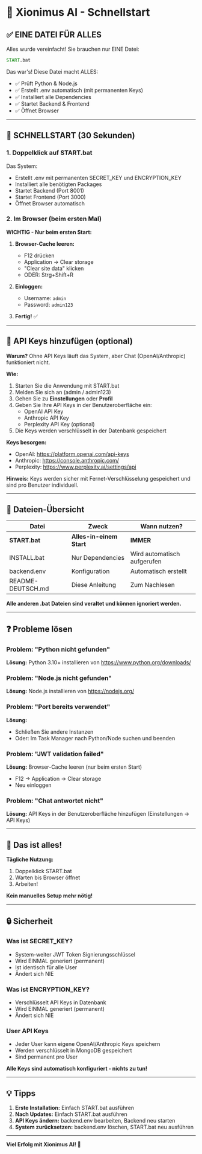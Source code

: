 # 🚀 Xionimus AI - Schnellstart

## ✅ EINE DATEI FÜR ALLES

Alles wurde vereinfacht! Sie brauchen nur EINE Datei:

```cmd
START.bat
```

Das war's! Diese Datei macht ALLES:
- ✅ Prüft Python & Node.js
- ✅ Erstellt .env automatisch (mit permanenten Keys)
- ✅ Installiert alle Dependencies
- ✅ Startet Backend & Frontend
- ✅ Öffnet Browser

---

## 🎯 SCHNELLSTART (30 Sekunden)

### 1. Doppelklick auf START.bat

Das System:
- Erstellt .env mit permanenten SECRET_KEY und ENCRYPTION_KEY
- Installiert alle benötigten Packages
- Startet Backend (Port 8001)
- Startet Frontend (Port 3000)
- Öffnet Browser automatisch

### 2. Im Browser (beim ersten Mal)

**WICHTIG - Nur beim ersten Start:**

1. **Browser-Cache leeren:**
   - F12 drücken
   - Application → Clear storage
   - "Clear site data" klicken
   - ODER: Strg+Shift+R

2. **Einloggen:**
   - Username: `admin`
   - Password: `admin123`

3. **Fertig!** ✅

---

## 🔑 API Keys hinzufügen (optional)

**Warum?** Ohne API Keys läuft das System, aber Chat (OpenAI/Anthropic) funktioniert nicht.

**Wie:**

1. Starten Sie die Anwendung mit START.bat
2. Melden Sie sich an (admin / admin123)
3. Gehen Sie zu **Einstellungen** oder **Profil**
4. Geben Sie Ihre API Keys in der Benutzeroberfläche ein:
   - OpenAI API Key
   - Anthropic API Key
   - Perplexity API Key (optional)
5. Die Keys werden verschlüsselt in der Datenbank gespeichert

**Keys besorgen:**
- OpenAI: https://platform.openai.com/api-keys
- Anthropic: https://console.anthropic.com/
- Perplexity: https://www.perplexity.ai/settings/api

**Hinweis:** Keys werden sicher mit Fernet-Verschlüsselung gespeichert und sind pro Benutzer individuell.

---

## 📁 Dateien-Übersicht

| Datei | Zweck | Wann nutzen? |
|-------|-------|--------------|
| **START.bat** | **Alles-in-einem Start** | **IMMER** |
| INSTALL.bat | Nur Dependencies | Wird automatisch aufgerufen |
| backend\.env | Konfiguration | Automatisch erstellt |
| README-DEUTSCH.md | Diese Anleitung | Zum Nachlesen |

**Alle anderen .bat Dateien sind veraltet und können ignoriert werden.**

---

## ❓ Probleme lösen

### Problem: "Python nicht gefunden"
**Lösung:** Python 3.10+ installieren von https://www.python.org/downloads/

### Problem: "Node.js nicht gefunden"
**Lösung:** Node.js installieren von https://nodejs.org/

### Problem: "Port bereits verwendet"
**Lösung:** 
- Schließen Sie andere Instanzen
- Oder: Im Task Manager nach Python/Node suchen und beenden

### Problem: "JWT validation failed"
**Lösung:** Browser-Cache leeren (nur beim ersten Start)
- F12 → Application → Clear storage
- Neu einloggen

### Problem: "Chat antwortet nicht"
**Lösung:** API Keys in der Benutzeroberfläche hinzufügen (Einstellungen → API Keys)

---

## 🎉 Das ist alles!

**Tägliche Nutzung:**
1. Doppelklick START.bat
2. Warten bis Browser öffnet
3. Arbeiten!

**Kein manuelles Setup mehr nötig!**

---

## 🔒 Sicherheit

### Was ist SECRET_KEY?
- System-weiter JWT Token Signierungsschlüssel
- Wird EINMAL generiert (permanent)
- Ist identisch für alle User
- Ändert sich NIE

### Was ist ENCRYPTION_KEY?
- Verschlüsselt API Keys in Datenbank
- Wird EINMAL generiert (permanent)
- Ändert sich NIE

### User API Keys
- Jeder User kann eigene OpenAI/Anthropic Keys speichern
- Werden verschlüsselt in MongoDB gespeichert
- Sind permanent pro User

**Alle Keys sind automatisch konfiguriert - nichts zu tun!**

---

## 💡 Tipps

1. **Erste Installation:** Einfach START.bat ausführen
2. **Nach Updates:** Einfach START.bat ausführen
3. **API Keys ändern:** backend\.env bearbeiten, Backend neu starten
4. **System zurücksetzen:** backend\.env löschen, START.bat neu ausführen

---

**Viel Erfolg mit Xionimus AI! 🚀**